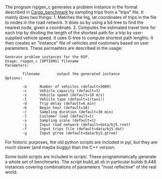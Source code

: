 The program rspgen_c generates a problem instance in the format described in
[Cargo_benchmark](https://github.com/jamjpan/Cargo_benchmark) by sampling
trips from a "trips" file. It mainly does two things:
    1. Matches the lng, lat coordinates of trips in the file to nodes
       in the road network. It does so by using a kd-tree to find the nearest
       node, given a coordinate.
    2. Computes the estimated travel time for each trip by dividing the length
       of the shortest path for a trip by user-supplied vehicle speed. It
       uses G-tree to compute shortest path lengths.
It then creates an "instance" file of vehicles and customers based on user
parameters. These parmaeters are described in the usage:

```
Generate problem instances for the RSP.
Usage: rspgen_c [OPTIONS] filename
Parameters:

        filename        output the generated instance
Options:

        -m      Number of vehicles (default=5000)
        -c      Vehicle capacity (default=3)
        -s      Vehicle speed (default=10 m/s)
        -t      Vehicle type (default=1(taxi))
        -d      Trip delay (default=6 min)
        -b      Begin hour (default=18)
        -r      Sampling duration (default=30 min)
        -l      Customer load (default=1)
        -x      Sampling scale (default=1)
        -i      Input road network (default=data/bj5.rnet)
        -f      Input trips file (default=data/bj5.dat)
        -g      Input gtree (default=data/bj5.gtree)
```

For historic purposes, the old python scripts are included in py/, but
they are much slower (and maybe buggy) than the C++ version.

Some build scripts are included in script/. These programmatically generate a
whole set of benchmarks. The script build_all.sh in particular builds 8,448
instances covering combinations of parameters "most reflective" of the real
world.

